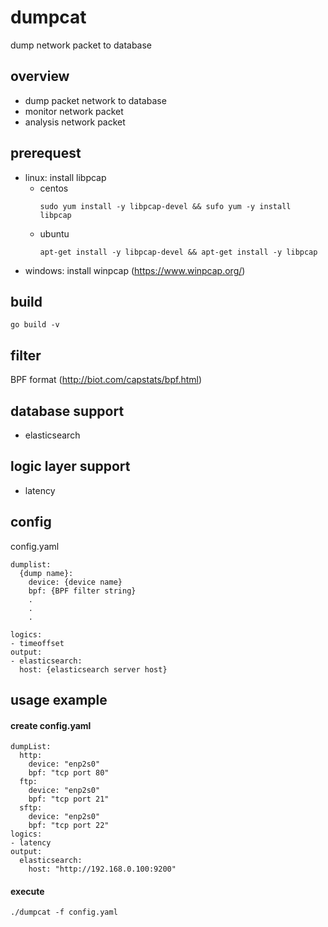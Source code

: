 # dumpcat
dump network packet to database

## overview
* dump packet network to database
* monitor network packet
* analysis network packet


## prerequest
- linux: install libpcap 
  - centos 
    ```
    sudo yum install -y libpcap-devel && sufo yum -y install libpcap
    ```
  - ubuntu 
    ```
    apt-get install -y libpcap-devel && apt-get install -y libpcap
    ```
- windows: install winpcap (https://www.winpcap.org/)

## build
```
go build -v
```

## filter
BPF format (http://biot.com/capstats/bpf.html)

## database support
- elasticsearch

## logic layer support
- latency

## config
config.yaml
```
dumplist:
  {dump name}:
    device: {device name}
    bpf: {BPF filter string}
    .
    .
    .

logics:
- timeoffset
output:
- elasticsearch:
  host: {elasticsearch server host}
```

## usage example
#### create config.yaml
```
dumpList: 
  http:
    device: "enp2s0"
    bpf: "tcp port 80"
  ftp:
    device: "enp2s0"
    bpf: "tcp port 21"
  sftp:
    device: "enp2s0"
    bpf: "tcp port 22"
logics:
- latency
output:
  elasticsearch:
    host: "http://192.168.0.100:9200"
```
#### execute
```
./dumpcat -f config.yaml
```